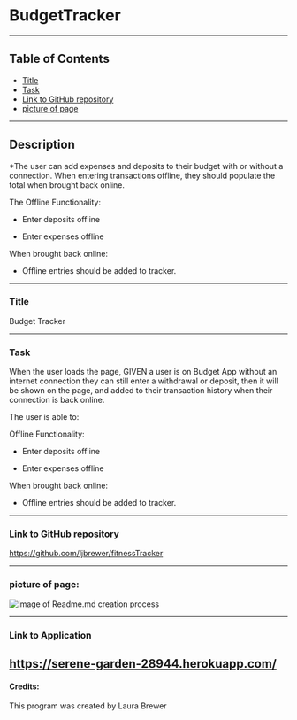 # BudgetTracker
-----------------------------------------

## Table of Contents

* [Title](#Title:)
* [Task](#Task)
* [Link to GitHub repository](#Link-to-GitHub-repository)
* [picture of page](#picture-of-page:)

-----------------------------------------

## Description

*The user can add expenses and deposits to their budget with or without a connection. When entering transactions offline, they should populate the total when brought back online.

The Offline Functionality:

  * Enter deposits offline

  * Enter expenses offline

When brought back online:

  * Offline entries should be added to tracker.

------------------------------    
### Title

Budget Tracker

--------------------------------------------------------------------------------
### Task

When the user loads the page, GIVEN a user is on Budget App without an internet connection
they can still enter a withdrawal or deposit, then it will be shown on the page, and added to their transaction history when their connection is back online.

The user is able to:

 Offline Functionality:

  * Enter deposits offline

  * Enter expenses offline

When brought back online:

  * Offline entries should be added to tracker.

--------------------------------------------------------------------------------
### Link to GitHub repository 

https://github.com/ljbrewer/fitnessTracker

--------------------------------------------------------------------------------
### picture of page:

![image of Readme.md creation process](public/picturefitness.png)

-------------------------------------------------------------------------------
### Link to Application

https://serene-garden-28944.herokuapp.com/
--------------------------------------------------------------------------------
#### Credits: 

This program was created by Laura Brewer